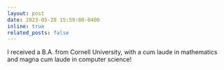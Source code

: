 ```yaml
---
layout: post
date: 2023-05-28 15:59:00-0400
inline: true
related_posts: false
---
```


I received a B.A. from Cornell University, with a cum laude in mathematics and magna cum laude in computer science!
